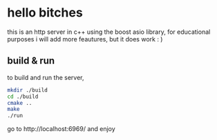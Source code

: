# hello bitches

this is an http server in c++ using the boost asio library, for educational purposes
i will add more feautures, but it does work : )

## build & run

to build and run the server,

```sh
mkdir ./build
cd ./build
cmake ..
make
./run
```

go to http://localhost:6969/ and enjoy
